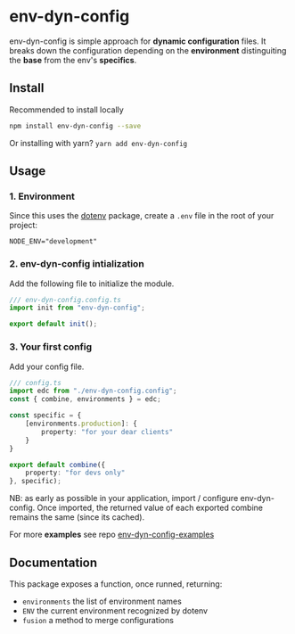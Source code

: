 # env-dyn-config

env-dyn-config is simple approach for **dynamic configuration** files.
It breaks down the configuration depending on the **environment** distinguiting the **base** from the env's **specifics**.

## Install

Recommended to install locally

``` bash
npm install env-dyn-config --save
```

Or installing with yarn? `yarn add env-dyn-config`

## Usage

### 1. Environment

Since this uses the [dotenv](https://www.npmjs.com/package/dotenv) package, create a `.env` file in the root of your project:

``` .env
NODE_ENV="development"
```

### 2. env-dyn-config intialization

Add the following file to initialize the module.

``` ts
/// env-dyn-config.config.ts
import init from "env-dyn-config";

export default init();
```

### 3. Your first config

Add your config file.

``` ts
/// config.ts
import edc from "./env-dyn-config.config";
const { combine, environments } = edc;

const specific = {
    [environments.production]: {
        property: "for your dear clients"
    }
}

export default combine({
    property: "for devs only"
}, specific);
```

NB: as early as possible in your application, import / configure env-dyn-config. Once imported, the returned value of each exported combine remains the same (since its cached).

For more **examples** see repo [env-dyn-config-examples](https://github.com/NickFielton/env-dyn-config-examples.git)

## Documentation

This package exposes a function, once runned, returning:

- `environments` the list of environment names
- `ENV` the current environment recognized by dotenv
- `fusion` a method to merge configurations
